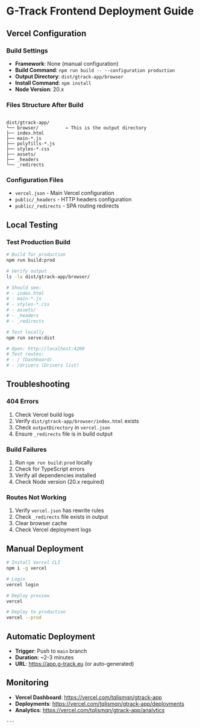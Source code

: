 # G-Track Frontend Deployment Guide

## Vercel Configuration

### Build Settings
- **Framework**: None (manual configuration)
- **Build Command**: `npm run build -- --configuration production`
- **Output Directory**: `dist/gtrack-app/browser`
- **Install Command**: `npm install`
- **Node Version**: 20.x

### Files Structure After Build
```

dist/gtrack-app/
└── browser/          ← This is the output directory
├── index.html
├── main-*.js
├── polyfills-*.js
├── styles-*.css
├── assets/
├── _headers
└── _redirects

```
### Configuration Files
- `vercel.json` - Main Vercel configuration
- `public/_headers` - HTTP headers configuration
- `public/_redirects` - SPA routing redirects

## Local Testing

### Test Production Build
```bash
# Build for production
npm run build:prod

# Verify output
ls -la dist/gtrack-app/browser/

# Should see:
# - index.html
# - main-*.js
# - styles-*.css
# - assets/
# - _headers
# - _redirects

# Test locally
npm run serve:dist

# Open: http://localhost:4200
# Test routes:
# - / (Dashboard)
# - /drivers (Drivers list)
```

## Troubleshooting

### 404 Errors

1. Check Vercel build logs
1. Verify `dist/gtrack-app/browser/index.html` exists
1. Check `outputDirectory` in `vercel.json`
1. Ensure `_redirects` file is in build output

### Build Failures

1. Run `npm run build:prod` locally
1. Check for TypeScript errors
1. Verify all dependencies installed
1. Check Node version (20.x required)

### Routes Not Working

1. Verify `vercel.json` has rewrite rules
1. Check `_redirects` file exists in output
1. Clear browser cache
1. Check Vercel deployment logs

## Manual Deployment

```bash
# Install Vercel CLI
npm i -g vercel

# Login
vercel login

# Deploy preview
vercel

# Deploy to production
vercel --prod
```

## Automatic Deployment

- **Trigger**: Push to `main` branch
- **Duration**: ~2-3 minutes
- **URL**: https://app.g-track.eu (or auto-generated)

## Monitoring

- **Vercel Dashboard**: https://vercel.com/tqlismqn/gtrack-app
- **Deployments**: https://vercel.com/tqlismqn/gtrack-app/deployments
- **Analytics**: https://vercel.com/tqlismqn/gtrack-app/analytics

```
---
